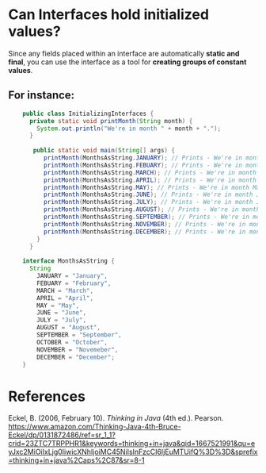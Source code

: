 # Can Interfaces hold initialized values? 

Since any fields placed within an interface are automatically **static and final**, you can use the interface as a tool for **creating groups of constant values**. 

## For instance: 
```java 
    public class InitializingInterfaces {
      private static void printMonth(String month) {
        System.out.println("We're in month " + month + ".");
      }
  
       public static void main(String[] args) {
          printMonth(MonthsAsString.JANUARY); // Prints - We're in month January.
          printMonth(MonthsAsString.FEBUARY); // Prints - We're in month February.
          printMonth(MonthsAsString.MARCH); // Prints - We're in month March.
          printMonth(MonthsAsString.APRIL); // Prints - We're in month April.
          printMonth(MonthsAsString.MAY); // Prints - We're in month May.
          printMonth(MonthsAsString.JUNE); // Prints - We're in month June.
          printMonth(MonthsAsString.JULY); // Prints - We're in month July.
          printMonth(MonthsAsString.AUGUST); // Prints - We're in month August.
          printMonth(MonthsAsString.SEPTEMBER); // Prints - We're in month September.
          printMonth(MonthsAsString.NOVEMBER); // Prints - We're in month Novemeber.
          printMonth(MonthsAsString.DECEMBER); // Prints - We're in month December.
        }
      }
  
    interface MonthsAsString {
      String
        JANUARY = "January",
        FEBUARY = "February",
        MARCH = "March",
        APRIL = "April",
        MAY = "May",
        JUNE = "June",
        JULY = "July",
        AUGUST = "August",
        SEPTEMBER = "September",
        OCTOBER = "October",
        NOVEMBER = "Novemeber",
        DECEMBER = "December";
    }
  ``` 
  
  
# References 
Eckel, B. (2006, February 10). *Thinking in Java* (4th ed.). Pearson. <https://www.amazon.com/Thinking-Java-4th-Bruce-Eckel/dp/0131872486/ref=sr_1_1?crid=23ZTC7TRPPHR1&keywords=thinking+in+java&qid=1667521991&qu=eyJxc2MiOiIxLjg0IiwicXNhIjoiMC45NiIsInFzcCI6IjEuMTUifQ%3D%3D&sprefix=thinking+in+java%2Caps%2C87&sr=8-1>

 
  
